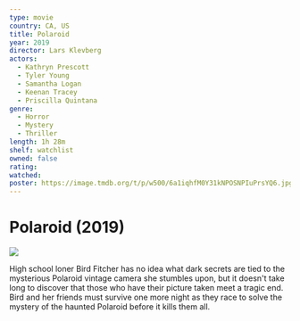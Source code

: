 ```yaml
---
type: movie
country: CA, US
title: Polaroid
year: 2019
director: Lars Klevberg
actors:
  - Kathryn Prescott
  - Tyler Young
  - Samantha Logan
  - Keenan Tracey
  - Priscilla Quintana
genre:
  - Horror
  - Mystery
  - Thriller
length: 1h 28m
shelf: watchlist
owned: false
rating:
watched:
poster: https://image.tmdb.org/t/p/w500/6a1iqhfM0Y31kNPOSNPIuPrsYQ6.jpg
---
```


# Polaroid (2019)

![](https://image.tmdb.org/t/p/w500/6a1iqhfM0Y31kNPOSNPIuPrsYQ6.jpg)

High school loner Bird Fitcher has no idea what dark secrets are tied to the mysterious Polaroid vintage camera she stumbles upon, but it doesn't take long to discover that those who have their picture taken meet a tragic end. Bird and her friends must survive one more night as they race to solve the mystery of the haunted Polaroid before it kills them all.
